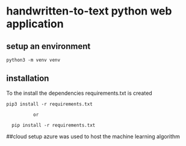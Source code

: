 # handwritten-to-text python web application 

## setup an environment 
```
python3 -m venv venv
```
## installation
To the install the dependencies requirements.txt is created
  ```
  pip3 install -r requirements.txt
  ```
              or
```
  pip install -r requirements.txt
```

##cloud setup
azure was used to host the machine learning algorithm
